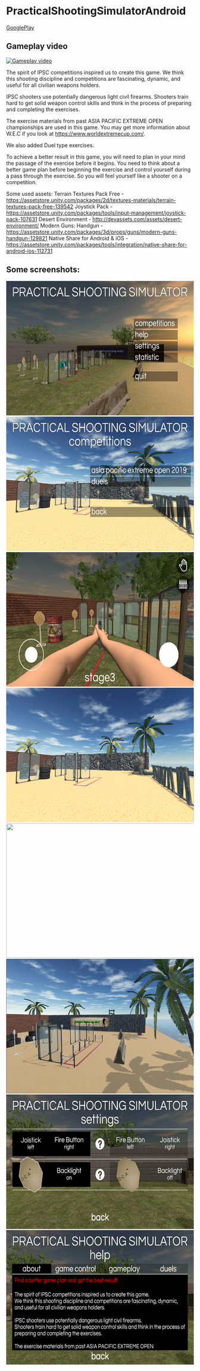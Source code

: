 # PracticalShootingSimulatorAndroid

[GooglePlay](https://play.google.com/store/apps/details?id=com.avsappdevelopment.pss)<br />

Gameplay video
-----------------------------
[![Gameplay video](https://img.youtube.com/vi/sYS8l-Vmv_g/maxresdefault.jpg)](https://youtu.be/sYS8l-Vmv_g)<br />


The spirit of IPSC competitions inspired us to create this game. 
We think this shooting discipline and competitions are fascinating, dynamic, and useful for all civilian weapons holders.

IPSC shooters use potentially dangerous light civil firearms. 
Shooters train hard to get solid weapon control skills and think in the process of preparing and completing the exercises.

The exercise materials from past ASIA PACIFIC EXTREME OPEN championships are used in this game. You may get more information about W.E.C if you look at https://www.worldextremecup.com/.

We also added Duel type exercises.

To achieve a better result in this game, you will need to plan in your mind the passage of the exercise before it begins. You need to think about a better game plan before beginning the exercise and control yourself during a pass through the exercise. So you will feel yourself like a shooter on a competition.

Some used assets:
Terrain Textures Pack Free - https://assetstore.unity.com/packages/2d/textures-materials/terrain-textures-pack-free-139542
Joystick Pack - https://assetstore.unity.com/packages/tools/input-management/joystick-pack-107631
Desert Environment - http://devassets.com/assets/desert-environment/
Modern Guns: Handgun - https://assetstore.unity.com/packages/3d/props/guns/modern-guns-handgun-129821
Native Share for Android & iOS - https://assetstore.unity.com/packages/tools/integration/native-share-for-android-ios-112731

Some screenshots:
------------------------------
<img src="/01_main.jpg"  height="360" width="640">
<img src="/02_events.jpg"  height="360" width="640">
<img src="/05_level.jpg"  height="360" width="640">
<img src="/2017BackgroundLarge.png"  height="360" width="640">
<img src="/duelBackgroundLarge.png"  height="360" width="640">
<img src="/eventsBackgroundLarge.png"  height="360" width="640">
<img src="/04_settings.jpg"  height="360" width="640">
<img src="/03_help.jpg"  height="360" width="640">

